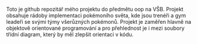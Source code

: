 Toto je github repozitář mého projektu do předmětu oop na VŠB. Projekt obsahuje rádoby implementaci pokémoního světa, kde jsou trenéři a gym leadeři se svými týmy všerůzných pokémonů.
Projekt je zaměřen hlavně na objektově orientované programování a pro přehlednost je i mezi soubory třídní diagram, který by měl zlepšit orientaci v kódu.
